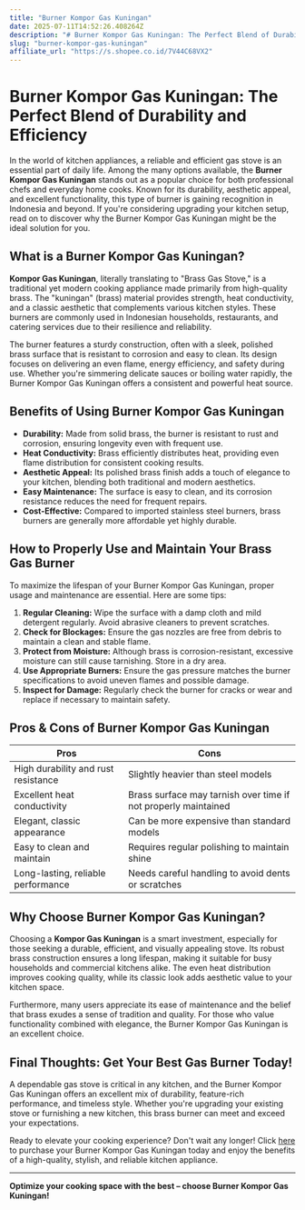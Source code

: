 ```yaml
---
title: "Burner Kompor Gas Kuningan"
date: 2025-07-11T14:52:26.408264Z
description: "# Burner Kompor Gas Kuningan: The Perfect Blend of Durability and Efficiency..."
slug: "burner-kompor-gas-kuningan"
affiliate_url: "https://s.shopee.co.id/7V44C68VX2"
---
```

# Burner Kompor Gas Kuningan: The Perfect Blend of Durability and Efficiency

In the world of kitchen appliances, a reliable and efficient gas stove is an essential part of daily life. Among the many options available, the **Burner Kompor Gas Kuningan** stands out as a popular choice for both professional chefs and everyday home cooks. Known for its durability, aesthetic appeal, and excellent functionality, this type of burner is gaining recognition in Indonesia and beyond. If you're considering upgrading your kitchen setup, read on to discover why the Burner Kompor Gas Kuningan might be the ideal solution for you.

## What is a Burner Kompor Gas Kuningan?

**Kompor Gas Kuningan**, literally translating to "Brass Gas Stove," is a traditional yet modern cooking appliance made primarily from high-quality brass. The "kuningan" (brass) material provides strength, heat conductivity, and a classic aesthetic that complements various kitchen styles. These burners are commonly used in Indonesian households, restaurants, and catering services due to their resilience and reliability.

The burner features a sturdy construction, often with a sleek, polished brass surface that is resistant to corrosion and easy to clean. Its design focuses on delivering an even flame, energy efficiency, and safety during use. Whether you're simmering delicate sauces or boiling water rapidly, the Burner Kompor Gas Kuningan offers a consistent and powerful heat source.

## Benefits of Using Burner Kompor Gas Kuningan

- **Durability:** Made from solid brass, the burner is resistant to rust and corrosion, ensuring longevity even with frequent use.
- **Heat Conductivity:** Brass efficiently distributes heat, providing even flame distribution for consistent cooking results.
- **Aesthetic Appeal:** Its polished brass finish adds a touch of elegance to your kitchen, blending both traditional and modern aesthetics.
- **Easy Maintenance:** The surface is easy to clean, and its corrosion resistance reduces the need for frequent repairs.
- **Cost-Effective:** Compared to imported stainless steel burners, brass burners are generally more affordable yet highly durable.

## How to Properly Use and Maintain Your Brass Gas Burner

To maximize the lifespan of your Burner Kompor Gas Kuningan, proper usage and maintenance are essential. Here are some tips:

1. **Regular Cleaning:** Wipe the surface with a damp cloth and mild detergent regularly. Avoid abrasive cleaners to prevent scratches.
2. **Check for Blockages:** Ensure the gas nozzles are free from debris to maintain a clean and stable flame.
3. **Protect from Moisture:** Although brass is corrosion-resistant, excessive moisture can still cause tarnishing. Store in a dry area.
4. **Use Appropriate Burners:** Ensure the gas pressure matches the burner specifications to avoid uneven flames and possible damage.
5. **Inspect for Damage:** Regularly check the burner for cracks or wear and replace if necessary to maintain safety.

## Pros & Cons of Burner Kompor Gas Kuningan

| Pros                                      | Cons                                |
|-------------------------------------------|-------------------------------------|
| High durability and rust resistance      | Slightly heavier than steel models|
| Excellent heat conductivity               | Brass surface may tarnish over time if not properly maintained |
| Elegant, classic appearance              | Can be more expensive than standard models|
| Easy to clean and maintain               | Requires regular polishing to maintain shine|
| Long-lasting, reliable performance       | Needs careful handling to avoid dents or scratches|

## Why Choose Burner Kompor Gas Kuningan?

Choosing a **Kompor Gas Kuningan** is a smart investment, especially for those seeking a durable, efficient, and visually appealing stove. Its robust brass construction ensures a long lifespan, making it suitable for busy households and commercial kitchens alike. The even heat distribution improves cooking quality, while its classic look adds aesthetic value to your kitchen space.

Furthermore, many users appreciate its ease of maintenance and the belief that brass exudes a sense of tradition and quality. For those who value functionality combined with elegance, the Burner Kompor Gas Kuningan is an excellent choice.

## Final Thoughts: Get Your Best Gas Burner Today!

A dependable gas stove is critical in any kitchen, and the Burner Kompor Gas Kuningan offers an excellent mix of durability, feature-rich performance, and timeless style. Whether you're upgrading your existing stove or furnishing a new kitchen, this brass burner can meet and exceed your expectations.

Ready to elevate your cooking experience? Don't wait any longer! Click [here](https://s.shopee.co.id/7V44C68VX2) to purchase your Burner Kompor Gas Kuningan today and enjoy the benefits of a high-quality, stylish, and reliable kitchen appliance.

---

**Optimize your cooking space with the best – choose Burner Kompor Gas Kuningan!**